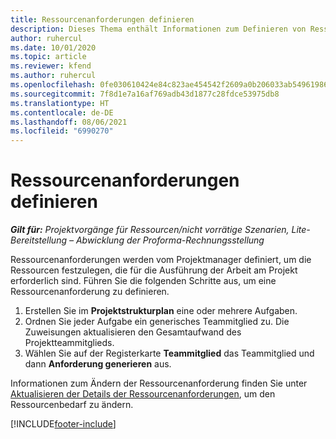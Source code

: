 ```yaml
---
title: Ressourcenanforderungen definieren
description: Dieses Thema enthält Informationen zum Definieren von Ressourcenanforderungsinformationen.
author: ruhercul
ms.date: 10/01/2020
ms.topic: article
ms.reviewer: kfend
ms.author: ruhercul
ms.openlocfilehash: 0fe030610424e84c823ae454542f2609a0b206033ab549619865e2c649cce113
ms.sourcegitcommit: 7f8d1e7a16af769adb43d1877c28fdce53975db8
ms.translationtype: HT
ms.contentlocale: de-DE
ms.lasthandoff: 08/06/2021
ms.locfileid: "6990270"
---
```

# <a name="define-resource-requirements"></a>Ressourcenanforderungen definieren

_**Gilt für:** Projektvorgänge für Ressourcen/nicht vorrätige Szenarien, Lite-Bereitstellung – Abwicklung der Proforma-Rechnungsstellung_

Ressourcenanforderungen werden vom Projektmanager definiert, um die Ressourcen festzulegen, die für die Ausführung der Arbeit am Projekt erforderlich sind. Führen Sie die folgenden Schritte aus, um eine Ressourcenanforderung zu definieren.

1.  Erstellen Sie im **Projektstrukturplan** eine oder mehrere Aufgaben.
2.  Ordnen Sie jeder Aufgabe ein generisches Teammitglied zu. Die Zuweisungen aktualisieren den Gesamtaufwand des Projektteammitglieds.
3.  Wählen Sie auf der Registerkarte **Teammitglied** das Teammitglied und dann **Anforderung generieren** aus.

Informationen zum Ändern der Ressourcenanforderung finden Sie unter [Aktualisieren der Details der Ressourcenanforderungen](define-resource-requirements.md), um den Ressourcenbedarf zu ändern.

[!INCLUDE[footer-include](../includes/footer-banner.md)]